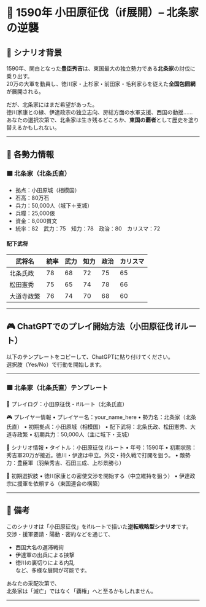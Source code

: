 # 🏯 1590年 小田原征伐（if展開）– 北条家の逆襲

## 📘 シナリオ背景

1590年、関白となった**豊臣秀吉**は、東国最大の独立勢力である**北条家**の討伐に乗り出す。  
20万の大軍を動員し、徳川家・上杉家・前田家・毛利家らを従えた**全国包囲網**が展開される。

だが、北条家にはまだ希望があった。  
徳川家康との縁、伊達政宗の独立志向、房総方面の水軍支援、西国の動揺……  
あなたの選択次第で、北条家は生き残るどころか、**東国の覇者**として歴史を塗り替えるかもしれない。

---

## 🧠 各勢力情報

### 🟥 北条家（北条氏直）

- 拠点：小田原城（相模国）
- 石高：80万石  
- 兵力：50,000人（城下＋支城）  
- 兵糧：25,000俵  
- 資金：8,000貫文  
- 統率：82　武力：75　知力：78　政治：80　カリスマ：72

#### 配下武将

| 武将名       | 統率 | 武力 | 知力 | 政治 | カリスマ |
|--------------|------|------|------|--------|-----------|
| 北条氏政     | 78   | 68   | 72   | 75   | 65        |
| 松田憲秀     | 75   | 65   | 74   | 78   | 66        |
| 大道寺政繁   | 76   | 74   | 70   | 68   | 60        |

---

## 🎮 ChatGPTでのプレイ開始方法（小田原征伐 ifルート）

以下のテンプレートをコピーして、ChatGPTに貼り付けてください。  
選択肢（Yes/No）で行動を開始します。

---

### 🟥 北条家（北条氏直）テンプレート

📝 プレイログ：小田原征伐 - ifルート（北条氏直）

🎮 プレイヤー情報
	•	プレイヤー名：your_name_here
	•	勢力名：北条家（北条氏直）
	•	初期拠点：小田原城（相模国）
	•	配下武将：北条氏政、松田憲秀、大道寺政繁
	•	初期兵力：50,000人（主に城下・支城）

📘 シナリオ情報
	•	タイトル：小田原征伐 ifルート
	•	年号：1590年
	•	初期状態：秀吉軍20万が接近。徳川・伊達は中立。外交・持久戦で打開を狙う。
	•	敵勢力：豊臣軍（羽柴秀吉、石田三成、上杉景勝ら）

🎯 初期選択肢
	•	徳川家康との密使交渉を開始する（中立維持を狙う）
	•	伊達政宗に援軍を依頼する（東国連合の構築）

 ---

## 💬 備考

このシナリオは「小田原征伐」をifルートで描いた**逆転戦略型シナリオ**です。  
交渉・援軍要請・陽動・密約などを通じて、  
- 西国大名の遅滞戦術  
- 伊達軍の出兵による挟撃  
- 徳川の裏切りによる内乱  
など、多様な展開が可能です。

あなたの采配次第で、  
北条家は「滅亡」ではなく「覇権」へと至るかもしれません。

---
